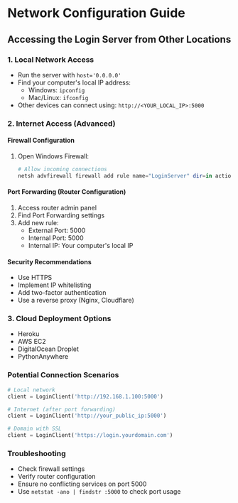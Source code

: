 # Network Configuration Guide

## Accessing the Login Server from Other Locations

### 1. Local Network Access
- Run the server with `host='0.0.0.0'`
- Find your computer's local IP address:
  - Windows: `ipconfig`
  - Mac/Linux: `ifconfig`
- Other devices can connect using: `http://<YOUR_LOCAL_IP>:5000`

### 2. Internet Access (Advanced)

#### Firewall Configuration
1. Open Windows Firewall:
   ```powershell
   # Allow incoming connections
   netsh advfirewall firewall add rule name="LoginServer" dir=in action=allow protocol=TCP localport=5000
   ```

#### Port Forwarding (Router Configuration)
1. Access router admin panel
2. Find Port Forwarding settings
3. Add new rule:
   - External Port: 5000
   - Internal Port: 5000
   - Internal IP: Your computer's local IP

#### Security Recommendations
- Use HTTPS
- Implement IP whitelisting
- Add two-factor authentication
- Use a reverse proxy (Nginx, Cloudflare)

### 3. Cloud Deployment Options
- Heroku
- AWS EC2
- DigitalOcean Droplet
- PythonAnywhere

### Potential Connection Scenarios
```python
# Local network
client = LoginClient('http://192.168.1.100:5000')

# Internet (after port forwarding)
client = LoginClient('http://your_public_ip:5000')

# Domain with SSL
client = LoginClient('https://login.yourdomain.com')
```

### Troubleshooting
- Check firewall settings
- Verify router configuration
- Ensure no conflicting services on port 5000
- Use `netstat -ano | findstr :5000` to check port usage
